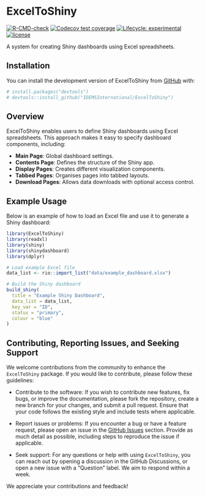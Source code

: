 
<!-- README.md is generated from README.Rmd. Please edit that file -->

# ExcelToShiny

<!-- badges: start -->

[![R-CMD-check](https://github.com/IDEMSInternational/ExcelToShiny/workflows/R-CMD-check/badge.svg)](https://github.com/IDEMSInternational/ExcelToShiny/actions)
[![Codecov test
coverage](https://codecov.io/gh/IDEMSInternational/ExcelToShiny/branch/main/graph/badge.svg)](https://app.codecov.io/gh/IDEMSInternational/ExcelToShiny?branch=main)
[![Lifecycle:
experimental](https://img.shields.io/badge/lifecycle-experimental-orange.svg)](https://lifecycle.r-lib.org/articles/stages.html#experimental)
[![license](https://img.shields.io/badge/license-LGPL%20(%3E=%203)-lightgrey.svg)](https://www.gnu.org/licenses/lgpl-3.0.en.html)
<!-- badges: end -->

A system for creating Shiny dashboards using Excel spreadsheets.

## Installation

You can install the development version of ExcelToShiny from
[GitHub](https://github.com/) with:

``` r
# install.packages("devtools")
# devtools::install_github("IDEMSInternational/ExcelToShiny")
```

## Overview

ExcelToShiny enables users to define Shiny dashboards using Excel
spreadsheets. This approach makes it easy to specify dashboard
components, including:

- **Main Page**: Global dashboard settings.
- **Contents Page**: Defines the structure of the Shiny app.
- **Display Pages**: Creates different visualization components.
- **Tabbed Pages**: Organises pages into tabbed layouts.
- **Download Pages**: Allows data downloads with optional access
  control.

## Example Usage

Below is an example of how to load an Excel file and use it to generate
a Shiny dashboard:

``` r
library(ExcelToShiny)
library(readxl)
library(shiny)
library(shinydashboard)
library(dplyr)

# Load example Excel file
data_list <- rio::import_list("data/example_dashboard.xlsx")

# Build the Shiny dashboard
build_shiny(
  title = "Example Shiny Dashboard",
  data_list = data_list,
  key_var = "ID",
  status = "primary",
  colour = "blue"
)
```

## Contributing, Reporting Issues, and Seeking Support

We welcome contributions from the community to enhance the
`ExcelToShiny` package. If you would like to contribute, please follow
these guidelines:

- Contribute to the software: If you wish to contribute new features,
  fix bugs, or improve the documentation, please fork the repository,
  create a new branch for your changes, and submit a pull request.
  Ensure that your code follows the existing style and include tests
  where applicable.

- Report issues or problems: If you encounter a bug or have a feature
  request, please open an issue in the [GitHub
  Issues](https://github.com/IDEMSInternational/ExcelToShiny/issues)
  section. Provide as much detail as possible, including steps to
  reproduce the issue if applicable.

- Seek support: For any questions or help with using `ExcelToShiny`, you
  can reach out by opening a discussion in the GitHub Discussions, or
  open a new issue with a “Question” label. We aim to respond within a
  week.

We appreciate your contributions and feedback!
